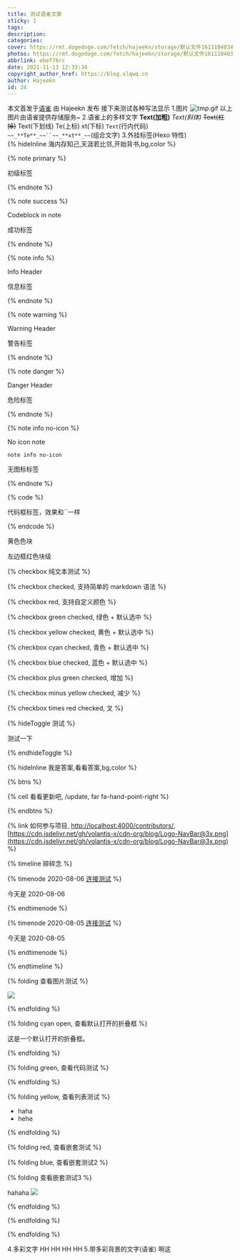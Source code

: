 ```yaml
---
title: 测试语雀文章
sticky: 1
tags:
description:
categories:
cover: https://rmt.dogedoge.com/fetch/hajeekn/storage/默认文件1611104034334.png?w=1280
photos: https://rmt.dogedoge.com/fetch/hajeekn/storage/默认文件1611104034334.png?w=1280
abbrlink: ebef76rc
date: 2021-11-13 12:33:34
copyright_author_href: https://blog.slqwq.cn
author: Hajeekn
id: 24
---
```


本文首发于[语雀](https://www.yuque.com/)
由 Hajeekn 发布
接下来测试各种写法显示 1.图片
![tmp.gif](https://cdn.nlark.com/yuque/0/2021/gif/12488964/1611065175242-8b4db050-623e-49ca-b278-0ba8385f4a06.gif#align=left&display=inline&height=239&margin=%5Bobject%20Object%5D&name=tmp.gif&originHeight=239&originWidth=795&size=4201419&status=done&style=none&width=795)
以上图片由语雀提供存储服务~ 2.语雀上的多样文字
**Text(加粗)**
_Text(斜体)_
~~Text(杠掉)~~
Text(下划线)
Te(上标)
xt(下标)
`Text`(行内代码)
` ~~_**Te**_~~``~~_**xt**_~~ `(组合文字) 3.外挂标签(Hexo 特性)
{% hideInline 海内存知己‚天涯若比邻,开始背书,bg,color %}

{% note primary %}

初级标签

{% endnote %}

{% note success %}

Codeblock in note

成功标签

{% endnote %}

{% note info %}

Info Header

信息标签

{% endnote %}

{% note warning %}

Warning Header

警告标签

{% endnote %}

{% note danger %}

Danger Header

危险标签

{% endnote %}

{% note info no-icon %}

No icon note

`note info no-icon`

无图标标签

{% endnote %}

{% code %}

代码框标签，效果和``一样

{% endcode %}

黄色色块

左边框红色块级

{% checkbox 纯文本测试 %}

{% checkbox checked, 支持简单的 markdown 语法 %}

{% checkbox red, 支持自定义颜色 %}

{% checkbox green checked, 绿色 + 默认选中 %}

{% checkbox yellow checked, 黄色 + 默认选中 %}

{% checkbox cyan checked, 青色 + 默认选中 %}

{% checkbox blue checked, 蓝色 + 默认选中 %}

{% checkbox plus green checked, 增加 %}

{% checkbox minus yellow checked, 减少 %}

{% checkbox times red checked, 叉 %}

{% hideToggle 测试 %}

测试一下

{% endhideToggle %}

{% hideInline 我是答案,看看答案,bg,color %}

{% btns %}

{% cell 看看更新吧, /update, far fa-hand-point-right %}

{% endbtns %}

{% link 如何参与项目, [http://localhost:4000/contributors/](http://localhost:4000/contributors/), [https://cdn.jsdelivr.net/gh/volantis-x/cdn-org/blog/Logo-NavBar@3x.png](https://cdn.jsdelivr.net/gh/volantis-x/cdn-org/blog/Logo-NavBar@3x.png) %}

{% timeline 碎碎念 %}

{% timenode 2020-08-06 [连接测试](https://xiaokang.me) %}

今天是 2020-08-06

{% endtimenode %}

{% timenode 2020-08-05 [连接测试](https://xiaokang.me) %}

今天是 2020-08-05

{% endtimenode %}

{% endtimeline %}

{% folding 查看图片测试 %}

![](https://cdn.nlark.com/yuque/0/2021/jpeg/12488964/1611065302956-29f9a3b2-6a3f-45fd-bc58-79e4ccb5344e.jpeg#align=left&display=inline&height=1536&margin=%5Bobject%20Object%5D&originHeight=1536&originWidth=2731&size=0&status=done&style=none&width=2731)

{% endfolding %}

{% folding cyan open, 查看默认打开的折叠框 %}

这是一个默认打开的折叠框。

{% endfolding %}

{% folding green, 查看代码测试 %}

{% endfolding %}

{% folding yellow, 查看列表测试 %}

- haha
- hehe

{% endfolding %}

{% folding red, 查看嵌套测试 %}

{% folding blue, 查看嵌套测试2 %}

{% folding 查看嵌套测试3 %}

hahaha ![](https://cdn.nlark.com/yuque/0/2021/png/12488964/1611065302946-46250049-cf66-4900-8018-6c207c449239.png#align=left&display=inline&height=60&margin=%5Bobject%20Object%5D&originHeight=60&originWidth=60&size=0&status=done&style=none&width=60)

{% endfolding %}

{% endfolding %}

{% endfolding %}

4.多彩文字
HH
HH
HH
HH 5.带多彩背景的文字(语雀)
啊这
